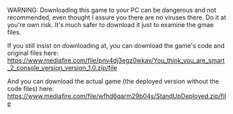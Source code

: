 WARNING: Downloading this game to your PC can be dangerous and not recommended, even thought I assure you there are no viruses there.
Do it at you're own risk. It's much safer to download it just to examine the gmae files.

If you still insist on downloading at, you can download the game's code and original files here:
https://www.mediafire.com/file/pnv4dj3egz0wkav/You_think_you_are_smart_2_console_version_version_1.0.zip/file

And you can download the actual game (the deployed version without the code files) here:
https://www.mediafire.com/file/wfhd6qarm29b04s/StandUpDeployed.zip/file
